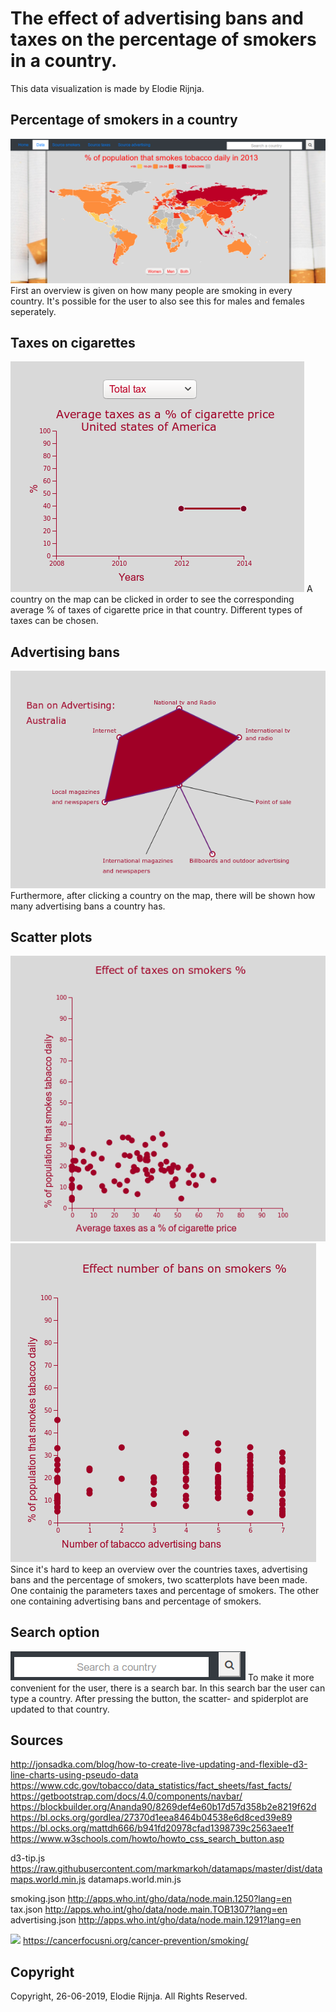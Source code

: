 # The effect of advertising bans and taxes on the percentage of smokers in a country.
This data visualization is made by Elodie Rijnja.

## Percentage of smokers in a country
![](map.png)
First an overview is given on how many people are smoking in every country.
It's possible for the user to also see this for males and females seperately.

## Taxes on cigarettes
![](tax.png)
A country on the map can be clicked in order to see the corresponding average
% of taxes of cigarette price in that country. Different types of taxes can be
chosen.

## Advertising bans
![](add.png)
Furthermore, after clicking a country on the map, there will be shown how many
advertising bans a country has.

## Scatter plots
![](scatter.png)
![](scatter2.png)
Since it's hard to keep an overview over the countries taxes, advertising bans
and the percentage of smokers, two scatterplots have been made. One containig the
parameters taxes and percentage of smokers. The other one containing advertising
bans and percentage of smokers.

## Search option
![](search.png)
To make it more convenient for the user, there is a search bar. In this search
bar the user can type a country. After pressing the button, the scatter- and
spiderplot are updated to that country.

## Sources
http://jonsadka.com/blog/how-to-create-live-updating-and-flexible-d3-line-charts-using-pseudo-data
https://www.cdc.gov/tobacco/data_statistics/fact_sheets/fast_facts/
https://getbootstrap.com/docs/4.0/components/navbar/
https://blockbuilder.org/Ananda90/8269def4e60b17d57d358b2e8219f62d
https://bl.ocks.org/gordlea/27370d1eea8464b04538e6d8ced39e89
https://bl.ocks.org/mattdh666/b941fd20978cfad1398739c2563aee1f
https://www.w3schools.com/howto/howto_css_search_button.asp


d3-tip.js
https://raw.githubusercontent.com/markmarkoh/datamaps/master/dist/datamaps.world.min.js
datamaps.world.min.js

smoking.json
http://apps.who.int/gho/data/node.main.1250?lang=en
tax.json
http://apps.who.int/gho/data/node.main.TOB1307?lang=en
advertising.json
http://apps.who.int/gho/data/node.main.1291?lang=en

![](smoking.png)
https://cancerfocusni.org/cancer-prevention/smoking/

## Copyright
Copyright, 26-06-2019, Elodie Rijnja. All Rights Reserved.
